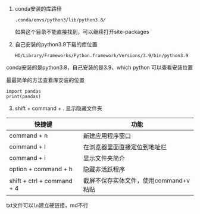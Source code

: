 1. conda安装的库路径

   ```
   .conda/envs/python3/lib/python3.8/
   ```

   如果这个目录不能直接找到，可以继续打开site-packages

2. 自己安装的python3.9下载的库位置

   ```
   HD/Library/Frameworks/Python.framework/Versions/3.9/bin/python3.9
   ```

conda安装的是python3.8，自己安装的是3.9，which python 可以查看安装位置

最最简单的方法查看库安装的位置

```
import pandas
print(pandas)
```



3. shift + command + . 显示隐藏文件夹

| 快捷键                     | 功能                                  |
| -------------------------- | ------------------------------------- |
| command + n                | 新建应用程序窗口                      |
| command + l                | 在浏览器里面直接定位到地址栏          |
| command + i                | 显示文件夹简介                        |
| option + command + h       | 隐藏非活跃程序                        |
| shift + ctrl + command + 4 | 截屏不保存实体文件，使用command+v粘贴 |

txt文件可以`ln`建立硬链接，md不行

